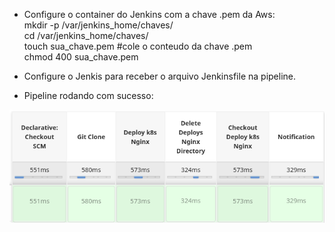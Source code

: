 * Configure o container do Jenkins com a chave .pem da Aws:
<br>mkdir -p /var/jenkins_home/chaves/
<br>cd /var/jenkins_home/chaves/
<br>touch sua_chave.pem #cole o conteudo da chave .pem
<br>chmod 400 sua_chave.pem

* Configure o Jenkis para receber o arquivo Jenkinsfile na pipeline.
* Pipeline rodando com sucesso:
<img src="jenkins_k8s_rancher_aws.png" alt="Pipeline2"/>
